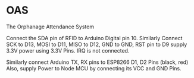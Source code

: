 # OAS
The Orphanage Attendance System

Connect the SDA pin of RFID to Arduino Digital pin 10. 
Similarly Connect 
SCK to D13, 
MOSI to D11, 
MISO to D12, 
GND to GND, 
RST pin to D9 
supply 3.3V power using 3.3V Pins. 
IRQ is not connected. 

Similarly connect 
Arduino TX, RX pins to ESP8266 D1, D2 Pins (black, red)
Also, supply Power to Node MCU by connecting its VCC and GND Pins.
